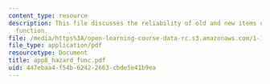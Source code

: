 ```yaml
---
content_type: resource
description: This file discusses the reliability of old and new items using the hazard
  function.
file: /media/https%3A/open-learning-course-data-rc.s3.amazonaws.com/1-151-probability-and-statistics-in-engineering-spring-2005/447ebaa4f54b62422663cbde5e41b9ea_app8_hazard_func.pdf
file_type: application/pdf
resourcetype: Document
title: app8_hazard_func.pdf
uid: 447ebaa4-f54b-6242-2663-cbde5e41b9ea
---
```

